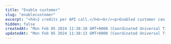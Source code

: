 ```yaml
---
title: "Enable customer"
slug: "enablecustomer"
excerpt: "<h4>2 credits per API call.</h4><br/><p>Enabled customer can perform all operations. By default all customers are enabled. All previously blocked account balances will be unblocked.</p>"
hidden: false
createdAt: "Mon Feb 05 2024 11:38:10 GMT+0000 (Coordinated Universal Time)"
updatedAt: "Mon Feb 05 2024 11:38:13 GMT+0000 (Coordinated Universal Time)"
---
```

